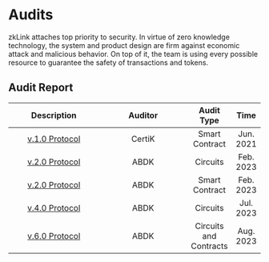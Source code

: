 # Audits

zkLink attaches top priority to security. In virtue of zero knowledge technology, the system and product design are firm against economic attack and malicious behavior. On top of it, the team is using every possible resource to guarantee the safety of transactions and tokens.

## Audit Report

<table><thead><tr><th width="187" align="center">Description</th><th width="188" align="center">Auditor</th><th align="center">Audit Type</th><th align="center">Time</th></tr></thead><tbody><tr><td align="center"><a href="https://github.com/zkLinkProtocol/zklink-audit-report">v.1.0 Protocol</a></td><td align="center">CertiK</td><td align="center">Smart Contract</td><td align="center">Jun. 2021</td></tr><tr><td align="center"><a href="https://static.zk.link/audit/ABDK_zkLink_Circuits_v_2_0.pdf">v.2.0 Protocol</a></td><td align="center">ABDK</td><td align="center">Circuits</td><td align="center">Feb. 2023</td></tr><tr><td align="center"><a href="https://static.zk.link/audit/ABDK_zkLink_Solidity_v_1_0.pdf">v.2.0 Protocol</a></td><td align="center">ABDK</td><td align="center">Smart Contract</td><td align="center">Feb. 2023</td></tr><tr><td align="center"><a href="https://static.zk.link/audit/ABDK_zkLink_CircuitsSmartContracts_v_4_0.pdf">v.4.0 Protocol</a></td><td align="center">ABDK</td><td align="center">Circuits</td><td align="center">Jul. 2023</td></tr><tr><td align="center"><a href="https://static.zk.link/audit/ABDK_zkLink_CircuitsSmartContracts_v_6_0.pdf">v.6.0 Protocol</a></td><td align="center">ABDK</td><td align="center">Circuits and Contracts</td><td align="center">Aug. 2023</td></tr></tbody></table>
